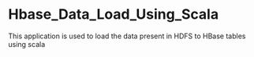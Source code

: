 # Hbase_Data_Load_Using_Scala
This application is used to load the data present in HDFS to HBase tables using scala
